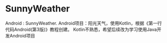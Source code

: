 # SunnyWeather
Android : SunnyWeather.
Android项目：阳光天气，使用Kotlin，根据《第一行代码Android(第3版)》教程创建。
Kotlin不熟悉，希望后续改为学习使用Java开发Android项目
